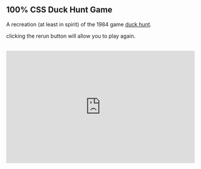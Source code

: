 
## 100% CSS Duck Hunt Game
<!-- META retro duck hunter game recreated using nothing but CSS and HTML META -->

A recreation (at least in spirit) of the 1984 game [duck hunt](https://en.wikipedia.org/wiki/Duck_Hunt).

clicking the rerun button will allow you to play again.

<br>


<iframe height="300" style="width: 100%;" scrolling="no" title="bird shooter" src="https://codepen.io/ollielynas/embed/VwgzqXR?default-tab=result&theme-id=light" frameborder="no" loading="lazy" allowtransparency="true" allowfullscreen="true">
  See the Pen <a href="https://codepen.io/ollielynas/pen/VwgzqXR">
  bird shooter</a> by ollielynas (<a href="https://codepen.io/ollielynas">@ollielynas</a>)
  on <a href="https://codepen.io">CodePen</a>.
</iframe>
<!-- LAST EDITED 1700297730 LAST EDITED-->